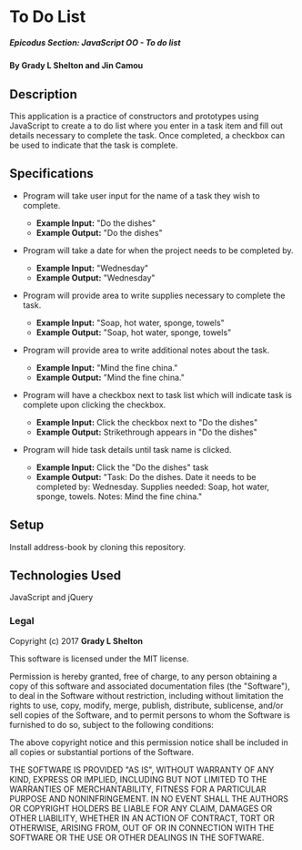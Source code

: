 # To Do List

##### Epicodus Section: JavaScript OO - To do list

#### By Grady L Shelton and Jin Camou

## Description

This application is a practice of constructors and prototypes using JavaScript to create a to do list where you enter in a task item and fill out details necessary to complete the task. Once completed, a checkbox can be used to indicate that the task is complete.

## Specifications

* Program will take user input for the name of a task they wish to complete.
  * **Example Input:** "Do the dishes"
  * **Example Output:** "Do the dishes"

* Program will take a date for when the project needs to be completed by.
  * **Example Input:** "Wednesday"
  * **Example Output:** "Wednesday"

* Program will provide area to write supplies necessary to complete the task.
  * **Example Input:** "Soap, hot water, sponge, towels"
  * **Example Output:** "Soap, hot water, sponge, towels"

* Program will provide area to write additional notes about the task.
  * **Example Input:** "Mind the fine china."
  * **Example Output:** "Mind the fine china."

* Program will have a checkbox next to task list which will indicate task is complete upon clicking the checkbox.
  * **Example Input:** Click the checkbox next to "Do the dishes"
  * **Example Output:** Strikethrough appears in "Do the dishes"

* Program will hide task details until task name is clicked.
  * **Example Input:** Click the "Do the dishes" task
  * **Example Output:** "Task: Do the dishes. Date it needs to be completed by: Wednesday. Supplies needed: Soap, hot water, sponge, towels. Notes: Mind the fine china."

## Setup

Install address-book by cloning this repository.

## Technologies Used

JavaScript and jQuery

### Legal

Copyright (c) 2017 **Grady L Shelton**

This software is licensed under the MIT license.

Permission is hereby granted, free of charge, to any person obtaining a copy
of this software and associated documentation files (the "Software"), to deal
in the Software without restriction, including without limitation the rights
to use, copy, modify, merge, publish, distribute, sublicense, and/or sell
copies of the Software, and to permit persons to whom the Software is
furnished to do so, subject to the following conditions:

The above copyright notice and this permission notice shall be included in
all copies or substantial portions of the Software.

THE SOFTWARE IS PROVIDED "AS IS", WITHOUT WARRANTY OF ANY KIND, EXPRESS OR
IMPLIED, INCLUDING BUT NOT LIMITED TO THE WARRANTIES OF MERCHANTABILITY,
FITNESS FOR A PARTICULAR PURPOSE AND NONINFRINGEMENT. IN NO EVENT SHALL THE
AUTHORS OR COPYRIGHT HOLDERS BE LIABLE FOR ANY CLAIM, DAMAGES OR OTHER
LIABILITY, WHETHER IN AN ACTION OF CONTRACT, TORT OR OTHERWISE, ARISING FROM,
OUT OF OR IN CONNECTION WITH THE SOFTWARE OR THE USE OR OTHER DEALINGS IN
THE SOFTWARE.
